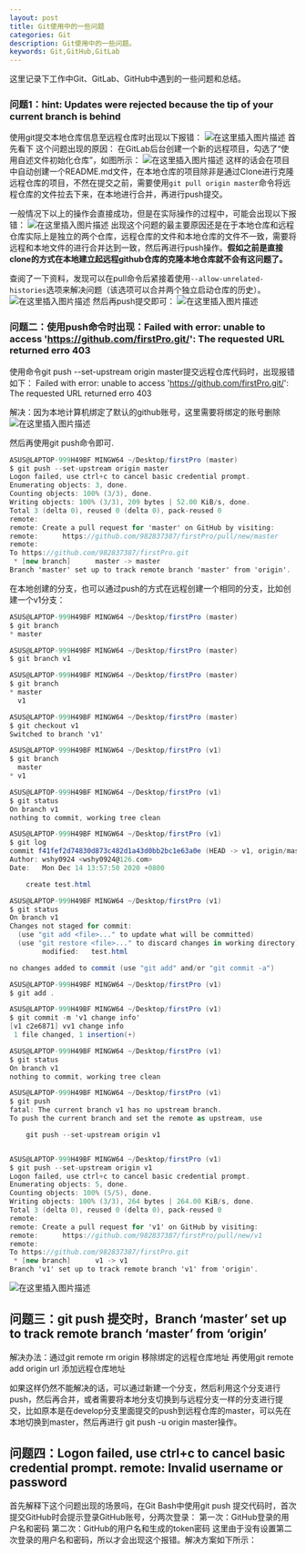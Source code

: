 ```yaml
---
layout: post
title: Git使用中的一些问题
categories: Git
description: Git使用中的一些问题。
keywords: Git,GitHub,GitLab
---
```

这里记录下工作中Git、GitLab、GitHub中遇到的一些问题和总结。

### 问题1：hint: Updates were rejected because the tip of your current branch is behind
使用git提交本地仓库信息至远程仓库时出现以下报错：
![在这里插入图片描述](https://img-blog.csdnimg.cn/20201228175709961.png)
首先看下 这个问题出现的原因：
在GitLab后台创建一个新的远程项目，勾选了“使用自述文件初始化仓库”，如图所示：
![在这里插入图片描述](https://img-blog.csdnimg.cn/2020122817592761.png?x-oss-process=image/watermark,type_ZmFuZ3poZW5naGVpdGk,shadow_10,text_aHR0cHM6Ly9ibG9nLmNzZG4ubmV0L3dlaXhpbl80MDU1MDExOA==,size_16,color_FFFFFF,t_70)
这样的话会在项目中自动创建一个README.md文件，在本地仓库的项目除非是通过Clone进行克隆远程仓库的项目，不然在提交之前，需要使用`git pull origin master`命令将远程仓库的文件拉去下来，在本地进行合并，再进行push提交。

一般情况下以上的操作会直接成功，但是在实际操作的过程中，可能会出现以下报错：
![在这里插入图片描述](https://img-blog.csdnimg.cn/20201228180519197.png)
出现这个问题的最主要原因还是在于本地仓库和远程仓库实际上是独立的两个仓库，远程仓库的文件和本地仓库的文件不一致，需要将远程和本地文件的进行合并达到一致，然后再进行push操作。**假如之前是直接clone的方式在本地建立起远程github仓库的克隆本地仓库就不会有这问题了。**

查阅了一下资料，发现可以在pull命令后紧接着使用`--allow-unrelated-histories`选项来解决问题（该选项可以合并两个独立启动仓库的历史）。
![在这里插入图片描述](https://img-blog.csdnimg.cn/20201228180624245.png)
然后再push提交即可：
![在这里插入图片描述](https://img-blog.csdnimg.cn/20201228180700534.png?x-oss-process=image/watermark,type_ZmFuZ3poZW5naGVpdGk,shadow_10,text_aHR0cHM6Ly9ibG9nLmNzZG4ubmV0L3dlaXhpbl80MDU1MDExOA==,size_16,color_FFFFFF,t_70)
### 问题二：使用push命令时出现：Failed with error: unable to access 'https://github.com/firstPro.git/': The requested URL returned erro 403
使用命令git push --set-upstream origin master提交远程仓库代码时，出现报错如下：
Failed with error: unable to access 'https://github.com/firstPro.git/': The requested URL returned erro 403

解决：因为本地计算机绑定了默认的github账号，这里需要将绑定的账号删除
![在这里插入图片描述](https://img-blog.csdnimg.cn/2020121414195511.png?x-oss-process=image/watermark,type_ZmFuZ3poZW5naGVpdGk,shadow_10,text_aHR0cHM6Ly9ibG9nLmNzZG4ubmV0L3dlaXhpbl80MDU1MDExOA==,size_16,color_FFFFFF,t_70)

然后再使用git push命令即可.

```csharp
ASUS@LAPTOP-999H49BF MINGW64 ~/Desktop/firstPro (master)
$ git push --set-upstream origin master
Logon failed, use ctrl+c to cancel basic credential prompt.
Enumerating objects: 3, done.
Counting objects: 100% (3/3), done.
Writing objects: 100% (3/3), 209 bytes | 52.00 KiB/s, done.
Total 3 (delta 0), reused 0 (delta 0), pack-reused 0
remote:
remote: Create a pull request for 'master' on GitHub by visiting:
remote:      https://github.com/982837387/firstPro/pull/new/master
remote:
To https://github.com/982837387/firstPro.git
 * [new branch]      master -> master
Branch 'master' set up to track remote branch 'master' from 'origin'.

```
在本地创建的分支，也可以通过push的方式在远程创建一个相同的分支，比如创建一个v1分支：

```csharp
ASUS@LAPTOP-999H49BF MINGW64 ~/Desktop/firstPro (master)
$ git branch
* master

ASUS@LAPTOP-999H49BF MINGW64 ~/Desktop/firstPro (master)
$ git branch v1

ASUS@LAPTOP-999H49BF MINGW64 ~/Desktop/firstPro (master)
$ git branch
* master
  v1

ASUS@LAPTOP-999H49BF MINGW64 ~/Desktop/firstPro (master)
$ git checkout v1
Switched to branch 'v1'

ASUS@LAPTOP-999H49BF MINGW64 ~/Desktop/firstPro (v1)
$ git branch
  master
* v1

ASUS@LAPTOP-999H49BF MINGW64 ~/Desktop/firstPro (v1)
$ git status
On branch v1
nothing to commit, working tree clean

ASUS@LAPTOP-999H49BF MINGW64 ~/Desktop/firstPro (v1)
$ git log
commit f41fef2d74830d873c482d1a43d0bb2bc1e63a0e (HEAD -> v1, origin/master, master)
Author: wshy0924 <wshy0924@126.com>
Date:   Mon Dec 14 13:57:50 2020 +0800

    create test.html

ASUS@LAPTOP-999H49BF MINGW64 ~/Desktop/firstPro (v1)
$ git status
On branch v1
Changes not staged for commit:
  (use "git add <file>..." to update what will be committed)
  (use "git restore <file>..." to discard changes in working directory)
        modified:   test.html

no changes added to commit (use "git add" and/or "git commit -a")

ASUS@LAPTOP-999H49BF MINGW64 ~/Desktop/firstPro (v1)
$ git add .

ASUS@LAPTOP-999H49BF MINGW64 ~/Desktop/firstPro (v1)
$ git commit -m 'v1 change info'
[v1 c2e6871] vv1 change info
 1 file changed, 1 insertion(+)

ASUS@LAPTOP-999H49BF MINGW64 ~/Desktop/firstPro (v1)
$ git status
On branch v1
nothing to commit, working tree clean

ASUS@LAPTOP-999H49BF MINGW64 ~/Desktop/firstPro (v1)
$ git push
fatal: The current branch v1 has no upstream branch.
To push the current branch and set the remote as upstream, use

    git push --set-upstream origin v1


ASUS@LAPTOP-999H49BF MINGW64 ~/Desktop/firstPro (v1)
$ git push --set-upstream origin v1
Logon failed, use ctrl+c to cancel basic credential prompt.
Enumerating objects: 5, done.
Counting objects: 100% (5/5), done.
Writing objects: 100% (3/3), 264 bytes | 264.00 KiB/s, done.
Total 3 (delta 0), reused 0 (delta 0), pack-reused 0
remote:
remote: Create a pull request for 'v1' on GitHub by visiting:
remote:      https://github.com/982837387/firstPro/pull/new/v1
remote:
To https://github.com/982837387/firstPro.git
 * [new branch]      v1 -> v1
Branch 'v1' set up to track remote branch 'v1' from 'origin'.

```

![在这里插入图片描述](https://img-blog.csdnimg.cn/20201214142447443.png?x-oss-process=image/watermark,type_ZmFuZ3poZW5naGVpdGk,shadow_10,text_aHR0cHM6Ly9ibG9nLmNzZG4ubmV0L3dlaXhpbl80MDU1MDExOA==,size_16,color_FFFFFF,t_70)
## 问题三：git push 提交时，Branch ‘master’ set up to track remote branch ‘master’ from ‘origin’
解决办法：通过git remote rm origin 移除绑定的远程仓库地址
再使用git remote add origin url 添加远程仓库地址

如果这样仍然不能解决的话，可以通过新建一个分支，然后利用这个分支进行push，然后再合并，或者需要将本地分支切换到与远程分支一样的分支进行提交，比如原本是在develop分支里面提交的push到远程仓库的master，可以先在本地切换到master，然后再进行 git push -u origin master操作。
## 问题四：Logon failed, use ctrl+c to cancel basic credential prompt. remote: Invalid username or password
首先解释下这个问题出现的场景吗，在Git Bash中使用git push 提交代码时，首次提交GitHub时会提示登录GitHub账号，分两次登录：
第一次：GitHub登录的用户名和密码
第二次：GitHub的用户名和生成的token密码
这里由于没有设置第二次登录的用户名和密码，所以才会出现这个报错。解决方案如下所示：

